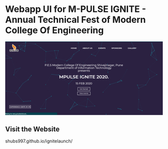# Webapp UI for M-PULSE IGNITE - Annual Technical Fest of Modern College Of Engineering
![Alt Text](https://raw.githubusercontent.com/shubs997/mpulse-ignite/master/PROJECT_GIF.gif)


## Visit the Website 
shubs997.github.io/ignitelaunch/
